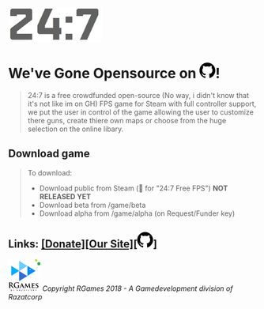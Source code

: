 <!-- Markdown file (.md) learn more at: https://youtu.be/HUBNt18RFbo -->
<!-- 24:7 logo (Md)-->
![](/logo/-DarkOn.png)
<!-- Title (Md)-->
# We've Gone Opensource on ![](/logo/github.png)!
<!-- Info bit (Block quote) -->
> 24:7 is a free crowdfunded open-source (No way, i didn't know that it's not like im on GH) FPS game for Steam with full controller support, we put the user in control of the game allowing the user to customize there guns, create thiere own maps or choose from the huge selection on the online libary. <br>
<!-- Bullet points (Md) -->
## Download game
>To download: <br>
> * Download public from Steam (🔎 for "24:7 Free FPS") **NOT RELEASED YET** <br> 
>* Download beta from /game/beta <br>
>* Download alpha from /game/alpha (on Request/Funder key)
<!-- Links (HTML & Md) -->
## Links: <a href="http://247.cyws.uk#donate">[Donate]</a><a href="http://247.cyws.uk">[Our Site]</a><a href="https://github.com/razatcorp/247">[![](/logo/github.png)]</a>
<!-- RGames logo in HTML (Markdown image size not supported by GH yet (16th Aug 2018) -->
<img src="/logo/RGames_Logo.png" alt="drawing" width="65px" height="65px"/>
<!-- Copyright (HTML) -->
<i>Copyright RGames 2018 - A Gamedevelopment division of Razatcorp</i>
<!-- 
<i>Copyright PUBL COMPANY 2018 - A Gamepublishing division of PARENTCOMPAMY</i>
-->
